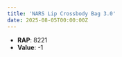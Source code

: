 ```yaml
---
title: 'NARS Lip Crossbody Bag 3.0'
date: 2025-08-05T00:00:00Z
---
```

- **RAP**: 8221
- **Value**: -1
